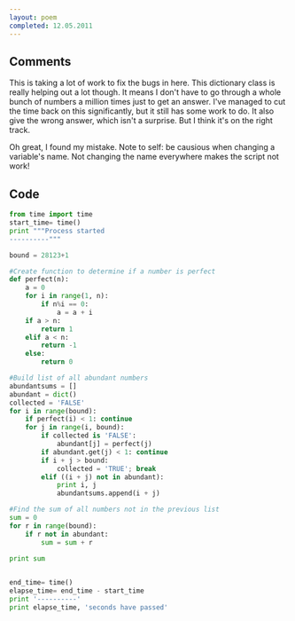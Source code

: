 ```yaml
---
layout: poem
completed: 12.05.2011
---
```


## Comments

This is taking a lot of work to fix the bugs in here. This dictionary class is
really helping out a lot though. It means I don't have to go through a whole
bunch of numbers a million times just to get an answer. I've managed to cut the
time back on this significantly, but it still has some work to do. It also give
the wrong answer, which isn't a surprise. But I think it's on the right track.

Oh great, I found my mistake. Note to self: be causious when changing a
variable's name. Not changing the name everywhere makes the script not work!

## Code

```python
from time import time
start_time= time()
print """Process started
----------"""

bound = 28123+1

#Create function to determine if a number is perfect
def perfect(n):
	a = 0
	for i in range(1, n):
		if n%i == 0:
			a = a + i
	if a > n:
		return 1
	elif a < n:
		return -1
	else:
		return 0

#Build list of all abundant numbers
abundantsums = []
abundant = dict()
collected = 'FALSE'
for i in range(bound):
	if perfect(i) < 1: continue
	for j in range(i, bound):
		if collected is 'FALSE':
			abundant[j] = perfect(j)
		if abundant.get(j) < 1: continue
		if i + j > bound:
			collected = 'TRUE'; break
		elif ((i + j) not in abundant):
			print i, j
			abundantsums.append(i + j)

#Find the sum of all numbers not in the previous list
sum = 0
for r in range(bound):
	if r not in abundant:
		sum = sum + r
		
print sum


end_time= time()
elapse_time= end_time - start_time
print '----------'
print elapse_time, 'seconds have passed'
```
